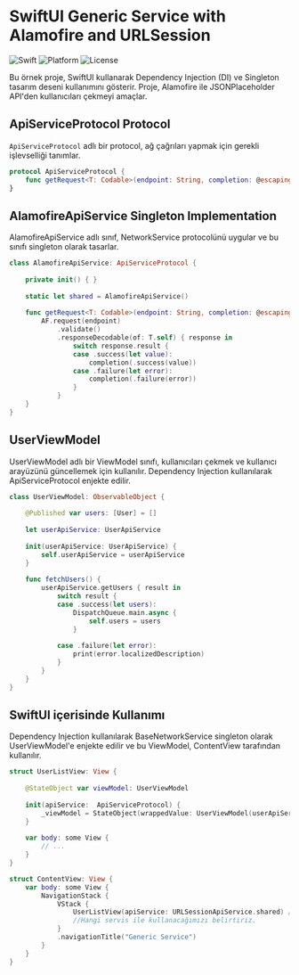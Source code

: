 # SwiftUI Generic Service with Alamofire and URLSession
![Swift](https://img.shields.io/badge/Swift-5.9%20%7C%205.8%20%7C%205.7-orange.svg)
![Platform](https://img.shields.io/badge/Platform-iOS%20%7CMacOS-red.svg)
![License](https://img.shields.io/badge/License-MIT-blue.svg)

Bu örnek proje, SwiftUI kullanarak Dependency Injection (DI) ve Singleton tasarım deseni kullanımını gösterir. Proje, Alamofire ile JSONPlaceholder API'den kullanıcıları çekmeyi amaçlar.

## ApiServiceProtocol Protocol

`ApiServiceProtocol` adlı bir protocol, ağ çağrıları yapmak için gerekli işlevselliği tanımlar.

```swift
protocol ApiServiceProtocol {
    func getRequest<T: Codable>(endpoint: String, completion: @escaping(Result<T, Error>) -> Void )
}
```
## AlamofireApiService Singleton Implementation
AlamofireApiService adlı sınıf, NetworkService protocolünü uygular ve bu sınıfı singleton olarak tasarlar.

```swift
class AlamofireApiService: ApiServiceProtocol {
    
    private init() { }
    
    static let shared = AlamofireApiService()
    
    func getRequest<T: Codable>(endpoint: String, completion: @escaping (Result<T, Error>) -> Void) {
        AF.request(endpoint)
            .validate()
            .responseDecodable(of: T.self) { response in
                switch response.result {
                case .success(let value):
                    completion(.success(value))
                case .failure(let error):
                    completion(.failure(error))
                }
            }
    }
}
```
## UserViewModel
UserViewModel adlı bir ViewModel sınıfı, kullanıcıları çekmek ve kullanıcı arayüzünü güncellemek için kullanılır. Dependency Injection kullanılarak ApiServiceProtocol enjekte edilir.

```swift
class UserViewModel: ObservableObject {
    
    @Published var users: [User] = []
    
    let userApiService: UserApiService
    
    init(userApiService: UserApiService) {
        self.userApiService = userApiService
    }
    
    func fetchUsers() {
        userApiService.getUsers { result in
            switch result {
            case .success(let users):
                DispatchQueue.main.async {
                    self.users = users
                }
                
            case .failure(let error):
                print(error.localizedDescription)
            }
        }
    }
}

```
## SwiftUI içerisinde Kullanımı
Dependency Injection kullanılarak BaseNetworkService singleton olarak UserViewModel'e enjekte edilir ve bu ViewModel, ContentView tarafından kullanılır.
```swift
struct UserListView: View {
    
    @StateObject var viewModel: UserViewModel
    
    init(apiService:  ApiServiceProtocol) {
        _viewModel = StateObject(wrappedValue: UserViewModel(userApiService: .init(apiService: apiService)))
    }
    
    var body: some View {
        // ...
    }
}

struct ContentView: View {
    var body: some View {
        NavigationStack {
            VStack {
                UserListView(apiService: URLSessionApiService.shared) // AlamofireApiService.shared olarak da değiştirebiliriz.
                //Hangi servis ile kullanacağımızı belirtiriz.
            }
            .navigationTitle("Generic Service")
        }
    }
}
```
